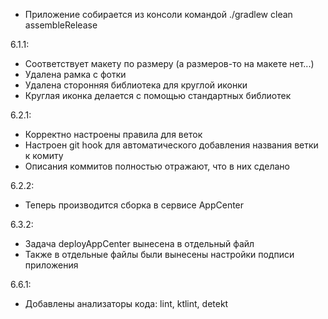 * Приложение собирается из консоли командой ./gradlew clean assembleRelease

6.1.1:
* Соответствует макету по размеру (а размеров-то на макете нет...)
* Удалена рамка с фотки
* Удалена сторонняя библиотека для круглой иконки
* Круглая иконка делается с помощью стандартных библиотек

6.2.1:
* Корректно настроены правила для веток
* Настроен git hook для автоматического добавления названия ветки к комиту
* Описания коммитов полностью отражают, что в них сделано

6.2.2:
* Теперь производится сборка в сервисе AppCenter

6.3.2:
* Задача deployAppCenter вынесена в отдельный файл
* Также в отдельные файлы были вынесены настройки подписи приложения

6.6.1:
* Добавлены анализаторы кода: lint, ktlint, detekt